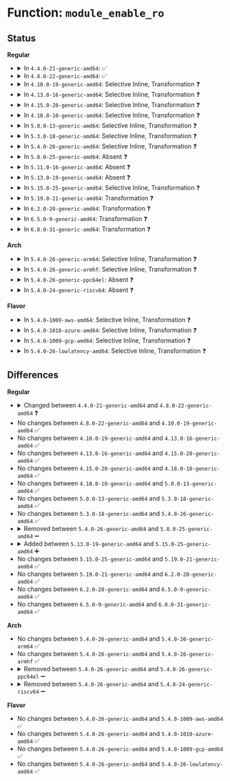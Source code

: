 # Function: <code>module_enable_ro</code>

## Status
<b>Regular</b>
<ul>
<li>
<details>
<summary>In <code>4.4.0-21-generic-amd64</code>: ✅</summary>

```c
void module_enable_ro(const struct module * mod)
```

```json
{
  "name": "module_enable_ro",
  "collision_type": "Unique Global",
  "inline_type": "No",
  "funcs": [
    {
      "addr": 18446744071579923408,
      "name": "module_enable_ro",
      "external": true,
      "loc": "kernel/module.c:1902",
      "file": "kernel/module.c",
      "inline": "seen, unknown",
      "caller_inline": [],
      "caller_func": [
        "kernel/module.c:load_module"
      ]
    }
  ],
  "symbols": [
    {
      "addr": 18446744071579923408,
      "name": "module_enable_ro",
      "section": ".text",
      "bind": "STB_GLOBAL",
      "size": 106
    }
  ]
}
```
</details>
</li>
<li>
<details>
<summary>In <code>4.8.0-22-generic-amd64</code>: ✅</summary>

```c
void module_enable_ro(const struct module * mod, bool after_init)
```

```json
{
  "name": "module_enable_ro",
  "collision_type": "Unique Global",
  "inline_type": "No",
  "funcs": [
    {
      "addr": 18446744071579953280,
      "name": "module_enable_ro",
      "external": true,
      "loc": "kernel/module.c:1918",
      "file": "kernel/module.c",
      "inline": "seen, unknown",
      "caller_inline": [],
      "caller_func": [
        "kernel/livepatch/core.c:klp_write_object_relocations",
        "kernel/module.c:load_module",
        "kernel/module.c:do_init_module"
      ]
    }
  ],
  "symbols": [
    {
      "addr": 18446744071579953280,
      "name": "module_enable_ro",
      "section": ".text",
      "bind": "STB_GLOBAL",
      "size": 140
    }
  ]
}
```
</details>
</li>
<li>
<details>
<summary>In <code>4.10.0-19-generic-amd64</code>: Selective Inline, Transformation ❓</summary>

```c
void module_enable_ro(const struct module * mod, bool after_init)
```

```json
{
  "name": "module_enable_ro",
  "collision_type": "Unique Global",
  "inline_type": "Selective",
  "funcs": [
    {
      "addr": 18446744071579994337,
      "name": "module_enable_ro",
      "external": true,
      "loc": "kernel/module.c:1913",
      "file": "kernel/module.c",
      "inline": "not declared, inlined",
      "caller_inline": [
        "kernel/module.c:load_module",
        "kernel/module.c:do_init_module"
      ],
      "caller_func": [
        "kernel/module.c:load_module",
        "kernel/module.c:do_init_module"
      ]
    }
  ],
  "symbols": [
    {
      "addr": 18446744071579981984,
      "name": "module_enable_ro.part.59",
      "section": ".text",
      "bind": "STB_LOCAL",
      "size": 140
    },
    {
      "addr": 18446744071579984384,
      "name": "module_enable_ro",
      "section": ".text",
      "bind": "STB_GLOBAL",
      "size": 30
    }
  ]
}
```
</details>
</li>
<li>
<details>
<summary>In <code>4.13.0-16-generic-amd64</code>: Selective Inline, Transformation ❓</summary>

```c
void module_enable_ro(const struct module * mod, bool after_init)
```

```json
{
  "name": "module_enable_ro",
  "collision_type": "Unique Global",
  "inline_type": "Selective",
  "funcs": [
    {
      "addr": 18446744071579999778,
      "name": "module_enable_ro",
      "external": true,
      "loc": "kernel/module.c:1940",
      "file": "kernel/module.c",
      "inline": "not declared, inlined",
      "caller_inline": [
        "kernel/module.c:load_module",
        "kernel/module.c:do_init_module"
      ],
      "caller_func": [
        "kernel/module.c:load_module",
        "kernel/module.c:do_init_module"
      ]
    }
  ],
  "symbols": [
    {
      "addr": 18446744071579986048,
      "name": "module_enable_ro.part.55",
      "section": ".text",
      "bind": "STB_LOCAL",
      "size": 140
    },
    {
      "addr": 18446744071579989696,
      "name": "module_enable_ro",
      "section": ".text",
      "bind": "STB_GLOBAL",
      "size": 31
    }
  ]
}
```
</details>
</li>
<li>
<details>
<summary>In <code>4.15.0-20-generic-amd64</code>: Selective Inline, Transformation ❓</summary>

```c
void module_enable_ro(const struct module * mod, bool after_init)
```

```json
{
  "name": "module_enable_ro",
  "collision_type": "Unique Global",
  "inline_type": "Selective",
  "funcs": [
    {
      "addr": 18446744071580046294,
      "name": "module_enable_ro",
      "external": true,
      "loc": "kernel/module.c:1948",
      "file": "kernel/module.c",
      "inline": "not declared, inlined",
      "caller_inline": [
        "kernel/module.c:load_module",
        "kernel/module.c:do_init_module"
      ],
      "caller_func": [
        "kernel/module.c:load_module",
        "kernel/module.c:do_init_module"
      ]
    }
  ],
  "symbols": [
    {
      "addr": 18446744071580032640,
      "name": "module_enable_ro.part.56",
      "section": ".text",
      "bind": "STB_LOCAL",
      "size": 140
    },
    {
      "addr": 18446744071580036256,
      "name": "module_enable_ro",
      "section": ".text",
      "bind": "STB_GLOBAL",
      "size": 31
    }
  ]
}
```
</details>
</li>
<li>
<details>
<summary>In <code>4.18.0-10-generic-amd64</code>: Selective Inline, Transformation ❓</summary>

```c
void module_enable_ro(const struct module * mod, bool after_init)
```

```json
{
  "name": "module_enable_ro",
  "collision_type": "Unique Global",
  "inline_type": "Selective",
  "funcs": [
    {
      "addr": 18446744071580104608,
      "name": "module_enable_ro",
      "external": true,
      "loc": "kernel/module.c:1947",
      "file": "kernel/module.c",
      "inline": "not declared, inlined",
      "caller_inline": [
        "kernel/module.c:load_module",
        "kernel/module.c:do_init_module"
      ],
      "caller_func": [
        "kernel/module.c:load_module",
        "kernel/module.c:do_init_module"
      ]
    }
  ],
  "symbols": [
    {
      "addr": 18446744071580088688,
      "name": "module_enable_ro.part.61",
      "section": ".text",
      "bind": "STB_LOCAL",
      "size": 147
    },
    {
      "addr": 18446744071580093760,
      "name": "module_enable_ro",
      "section": ".text",
      "bind": "STB_GLOBAL",
      "size": 30
    }
  ]
}
```
</details>
</li>
<li>
<details>
<summary>In <code>5.0.0-13-generic-amd64</code>: Selective Inline, Transformation ❓</summary>

```c
void module_enable_ro(const struct module * mod, bool after_init)
```

```json
{
  "name": "module_enable_ro",
  "collision_type": "Unique Global",
  "inline_type": "Selective",
  "funcs": [
    {
      "addr": 18446744071580152092,
      "name": "module_enable_ro",
      "external": true,
      "loc": "kernel/module.c:1948",
      "file": "kernel/module.c",
      "inline": "not declared, inlined",
      "caller_inline": [
        "kernel/module.c:load_module",
        "kernel/module.c:do_init_module"
      ],
      "caller_func": [
        "kernel/module.c:load_module",
        "kernel/module.c:do_init_module"
      ]
    }
  ],
  "symbols": [
    {
      "addr": 18446744071580135584,
      "name": "module_enable_ro.part.63",
      "section": ".text",
      "bind": "STB_LOCAL",
      "size": 147
    },
    {
      "addr": 18446744071580141040,
      "name": "module_enable_ro",
      "section": ".text",
      "bind": "STB_GLOBAL",
      "size": 30
    }
  ]
}
```
</details>
</li>
<li>
<details>
<summary>In <code>5.3.0-18-generic-amd64</code>: Selective Inline, Transformation ❓</summary>

```c
void module_enable_ro(const struct module * mod, bool after_init)
```

```json
{
  "name": "module_enable_ro",
  "collision_type": "Unique Global",
  "inline_type": "Selective",
  "funcs": [
    {
      "addr": 18446744071580198184,
      "name": "module_enable_ro",
      "external": true,
      "loc": "kernel/module.c:1956",
      "file": "kernel/module.c",
      "inline": "not declared, inlined",
      "caller_inline": [
        "kernel/module.c:load_module",
        "kernel/module.c:do_init_module"
      ],
      "caller_func": [
        "kernel/module.c:load_module",
        "kernel/module.c:do_init_module"
      ]
    }
  ],
  "symbols": [
    {
      "addr": 18446744071580182096,
      "name": "module_enable_ro.part.0",
      "section": ".text",
      "bind": "STB_LOCAL",
      "size": 197
    },
    {
      "addr": 18446744071580187840,
      "name": "module_enable_ro",
      "section": ".text",
      "bind": "STB_GLOBAL",
      "size": 30
    }
  ]
}
```
</details>
</li>
<li>
<details>
<summary>In <code>5.4.0-26-generic-amd64</code>: Selective Inline, Transformation ❓</summary>

```c
void module_enable_ro(const struct module * mod, bool after_init)
```

```json
{
  "name": "module_enable_ro",
  "collision_type": "Unique Global",
  "inline_type": "Selective",
  "funcs": [
    {
      "addr": 18446744071580246412,
      "name": "module_enable_ro",
      "external": true,
      "loc": "kernel/module.c:2013",
      "file": "kernel/module.c",
      "inline": "not declared, inlined",
      "caller_inline": [
        "kernel/module.c:load_module",
        "kernel/module.c:do_init_module"
      ],
      "caller_func": [
        "kernel/module.c:load_module",
        "kernel/module.c:do_init_module"
      ]
    }
  ],
  "symbols": [
    {
      "addr": 18446744071580230192,
      "name": "module_enable_ro.part.0",
      "section": ".text",
      "bind": "STB_LOCAL",
      "size": 197
    },
    {
      "addr": 18446744071580236544,
      "name": "module_enable_ro",
      "section": ".text",
      "bind": "STB_GLOBAL",
      "size": 30
    }
  ]
}
```
</details>
</li>
<li>
<details>
<summary>In <code>5.8.0-25-generic-amd64</code>: Absent ❓</summary>

```json
{
  "name": "module_enable_ro",
  "collision_type": "Unique Static",
  "inline_type": "Selective",
  "funcs": [
    {
      "addr": 18446744071580300662,
      "name": "module_enable_ro",
      "external": false,
      "loc": "kernel/module.c:2038",
      "file": "kernel/module.c",
      "inline": "not declared, inlined",
      "caller_inline": [
        "kernel/module.c:complete_formation",
        "kernel/module.c:do_init_module"
      ],
      "caller_func": [
        "kernel/module.c:complete_formation",
        "kernel/module.c:do_init_module"
      ]
    }
  ],
  "symbols": [
    {
      "addr": 18446744071580298032,
      "name": "module_enable_ro.part.0",
      "section": ".text",
      "bind": "STB_LOCAL",
      "size": 183
    }
  ]
}
```
</details>
</li>
<li>
<details>
<summary>In <code>5.11.0-16-generic-amd64</code>: Absent ❓</summary>

```json
{
  "name": "module_enable_ro",
  "collision_type": "Unique Static",
  "inline_type": "Selective",
  "funcs": [
    {
      "addr": 18446744071580282486,
      "name": "module_enable_ro",
      "external": false,
      "loc": "kernel/module.c:2097",
      "file": "kernel/module.c",
      "inline": "not declared, inlined",
      "caller_inline": [
        "kernel/module.c:complete_formation",
        "kernel/module.c:do_init_module"
      ],
      "caller_func": [
        "kernel/module.c:complete_formation",
        "kernel/module.c:do_init_module"
      ]
    }
  ],
  "symbols": [
    {
      "addr": 18446744071580282224,
      "name": "module_enable_ro.part.0",
      "section": ".text",
      "bind": "STB_LOCAL",
      "size": 183
    }
  ]
}
```
</details>
</li>
<li>
<details>
<summary>In <code>5.13.0-19-generic-amd64</code>: Absent ❓</summary>

```json
{
  "name": "module_enable_ro",
  "collision_type": "Unique Static",
  "inline_type": "Selective",
  "funcs": [
    {
      "addr": 18446744071580285867,
      "name": "module_enable_ro",
      "external": false,
      "loc": "kernel/module.c:2007",
      "file": "kernel/module.c",
      "inline": "not declared, inlined",
      "caller_inline": [
        "kernel/module.c:complete_formation",
        "kernel/module.c:do_init_module"
      ],
      "caller_func": [
        "kernel/module.c:complete_formation",
        "kernel/module.c:do_init_module"
      ]
    }
  ],
  "symbols": [
    {
      "addr": 18446744071580285408,
      "name": "module_enable_ro.part.0",
      "section": ".text",
      "bind": "STB_LOCAL",
      "size": 183
    }
  ]
}
```
</details>
</li>
<li>
<details>
<summary>In <code>5.15.0-25-generic-amd64</code>: Selective Inline, Transformation ❓</summary>

```c
void module_enable_ro(const struct module * mod, bool after_init)
```

```json
{
  "name": "module_enable_ro",
  "collision_type": "Unique Static",
  "inline_type": "Selective",
  "funcs": [
    {
      "addr": 18446744071580447687,
      "name": "module_enable_ro",
      "external": false,
      "loc": "kernel/module.c:2009",
      "file": "kernel/module.c",
      "inline": "not declared, inlined",
      "caller_inline": [],
      "caller_func": [
        "kernel/module.c:complete_formation",
        "kernel/module.c:do_init_module"
      ]
    }
  ],
  "symbols": [
    {
      "addr": 18446744071580447632,
      "name": "module_enable_ro",
      "section": ".text",
      "bind": "STB_LOCAL",
      "size": 268
    },
    {
      "addr": 18446744071592159146,
      "name": "module_enable_ro.cold",
      "section": ".text",
      "bind": "STB_LOCAL",
      "size": 21
    }
  ]
}
```
</details>
</li>
<li>
<details>
<summary>In <code>5.19.0-21-generic-amd64</code>: Transformation ❓</summary>

```c
void module_enable_ro(const struct module * mod, bool after_init)
```

```json
{
  "name": "module_enable_ro",
  "collision_type": "Unique Global",
  "inline_type": "No",
  "funcs": [
    {
      "addr": 0,
      "name": "module_enable_ro",
      "external": true,
      "loc": "kernel/module/strict_rwx.c:92",
      "file": "kernel/module/strict_rwx.c",
      "inline": "seen, unknown",
      "caller_inline": [],
      "caller_func": [
        "kernel/module/main.c:load_module",
        "kernel/module/main.c:do_init_module"
      ]
    }
  ],
  "symbols": [
    {
      "addr": 18446744071593925456,
      "name": "module_enable_ro.cold",
      "section": ".text",
      "bind": "STB_LOCAL",
      "size": 21
    },
    {
      "addr": 18446744071580485136,
      "name": "module_enable_ro",
      "section": ".text",
      "bind": "STB_GLOBAL",
      "size": 278
    }
  ]
}
```
</details>
</li>
<li>
<details>
<summary>In <code>6.2.0-20-generic-amd64</code>: Transformation ❓</summary>

```c
void module_enable_ro(const struct module * mod, bool after_init)
```

```json
{
  "name": "module_enable_ro",
  "collision_type": "Unique Global",
  "inline_type": "No",
  "funcs": [
    {
      "addr": 0,
      "name": "module_enable_ro",
      "external": true,
      "loc": "kernel/module/strict_rwx.c:92",
      "file": "kernel/module/strict_rwx.c",
      "inline": "seen, unknown",
      "caller_inline": [],
      "caller_func": [
        "kernel/module/main.c:load_module",
        "kernel/module/main.c:do_init_module"
      ]
    }
  ],
  "symbols": [
    {
      "addr": 18446744071595994073,
      "name": "module_enable_ro.cold",
      "section": ".text",
      "bind": "STB_LOCAL",
      "size": 21
    },
    {
      "addr": 18446744071580736256,
      "name": "module_enable_ro",
      "section": ".text",
      "bind": "STB_GLOBAL",
      "size": 278
    }
  ]
}
```
</details>
</li>
<li>
<details>
<summary>In <code>6.5.0-9-generic-amd64</code>: Transformation ❓</summary>

```c
void module_enable_ro(const struct module * mod, bool after_init)
```

```json
{
  "name": "module_enable_ro",
  "collision_type": "Unique Global",
  "inline_type": "No",
  "funcs": [
    {
      "addr": 0,
      "name": "module_enable_ro",
      "external": true,
      "loc": "kernel/module/strict_rwx.c:35",
      "file": "kernel/module/strict_rwx.c",
      "inline": "seen, unknown",
      "caller_inline": [],
      "caller_func": [
        "kernel/module/main.c:load_module",
        "kernel/module/main.c:do_init_module"
      ]
    }
  ],
  "symbols": [
    {
      "addr": 18446744071596512379,
      "name": "module_enable_ro.cold",
      "section": ".text",
      "bind": "STB_LOCAL",
      "size": 21
    },
    {
      "addr": 18446744071580816272,
      "name": "module_enable_ro",
      "section": ".text",
      "bind": "STB_GLOBAL",
      "size": 317
    }
  ]
}
```
</details>
</li>
<li>
<details>
<summary>In <code>6.8.0-31-generic-amd64</code>: Transformation ❓</summary>

```c
void module_enable_ro(const struct module * mod, bool after_init)
```

```json
{
  "name": "module_enable_ro",
  "collision_type": "Unique Global",
  "inline_type": "No",
  "funcs": [
    {
      "addr": 0,
      "name": "module_enable_ro",
      "external": true,
      "loc": "kernel/module/strict_rwx.c:35",
      "file": "kernel/module/strict_rwx.c",
      "inline": "seen, unknown",
      "caller_inline": [],
      "caller_func": [
        "kernel/module/main.c:load_module",
        "kernel/module/main.c:do_init_module"
      ]
    }
  ],
  "symbols": [
    {
      "addr": 18446744071597411580,
      "name": "module_enable_ro.cold",
      "section": ".text",
      "bind": "STB_LOCAL",
      "size": 21
    },
    {
      "addr": 18446744071580905664,
      "name": "module_enable_ro",
      "section": ".text",
      "bind": "STB_GLOBAL",
      "size": 317
    }
  ]
}
```
</details>
</li>
</ul>
<b>Arch</b>
<ul>
<li>
<details>
<summary>In <code>5.4.0-26-generic-arm64</code>: Selective Inline, Transformation ❓</summary>

```c
void module_enable_ro(const struct module * mod, bool after_init)
```

```json
{
  "name": "module_enable_ro",
  "collision_type": "Unique Global",
  "inline_type": "Selective",
  "funcs": [
    {
      "addr": 18446603336491488448,
      "name": "module_enable_ro",
      "external": true,
      "loc": "kernel/module.c:2013",
      "file": "kernel/module.c",
      "inline": "not declared, inlined",
      "caller_inline": [
        "kernel/module.c:load_module",
        "kernel/module.c:do_init_module"
      ],
      "caller_func": [
        "arch/arm64/kernel/ftrace.c:ftrace_make_call",
        "kernel/module.c:load_module",
        "kernel/module.c:do_init_module"
      ]
    }
  ],
  "symbols": [
    {
      "addr": 18446603336491470584,
      "name": "module_enable_ro.part.0",
      "section": ".text",
      "bind": "STB_LOCAL",
      "size": 196
    },
    {
      "addr": 18446603336491478648,
      "name": "module_enable_ro",
      "section": ".text",
      "bind": "STB_GLOBAL",
      "size": 64
    }
  ]
}
```
</details>
</li>
<li>
<details>
<summary>In <code>5.4.0-26-generic-armhf</code>: Selective Inline, Transformation ❓</summary>

```c
void module_enable_ro(const struct module * mod, bool after_init)
```

```json
{
  "name": "module_enable_ro",
  "collision_type": "Unique Global",
  "inline_type": "Selective",
  "funcs": [
    {
      "addr": 3225470528,
      "name": "module_enable_ro",
      "external": true,
      "loc": "kernel/module.c:2013",
      "file": "kernel/module.c",
      "inline": "not declared, inlined",
      "caller_inline": [
        "kernel/module.c:load_module",
        "kernel/module.c:do_init_module"
      ],
      "caller_func": [
        "kernel/module.c:load_module",
        "kernel/module.c:do_init_module"
      ]
    }
  ],
  "symbols": [
    {
      "addr": 3225454004,
      "name": "module_enable_ro.part.0",
      "section": ".text",
      "bind": "STB_LOCAL",
      "size": 176
    },
    {
      "addr": 3225460904,
      "name": "module_enable_ro",
      "section": ".text",
      "bind": "STB_GLOBAL",
      "size": 48
    }
  ]
}
```
</details>
</li>
<li>
<details>
<summary>In <code>5.4.0-26-generic-ppc64el</code>: Absent ❓</summary>

```json
{
  "name": "module_enable_ro",
  "collision_type": "Static Duplication",
  "inline_type": "Full",
  "funcs": [
    {
      "addr": 0,
      "name": "module_enable_ro",
      "external": false,
      "loc": "include/linux/module.h:856",
      "file": "kernel/livepatch/core.c",
      "inline": "declared, inlined",
      "caller_inline": [],
      "caller_func": []
    },
    {
      "addr": 0,
      "name": "module_enable_ro",
      "external": false,
      "loc": "include/linux/module.h:856",
      "file": "kernel/module.c",
      "inline": "declared, inlined",
      "caller_inline": [],
      "caller_func": []
    }
  ],
  "symbols": []
}
```
</details>
</li>
<li>
<details>
<summary>In <code>5.4.0-24-generic-riscv64</code>: Absent ❓</summary>

```json
{
  "name": "module_enable_ro",
  "collision_type": "Unique Static",
  "inline_type": "Full",
  "funcs": [
    {
      "addr": 0,
      "name": "module_enable_ro",
      "external": false,
      "loc": "include/linux/module.h:856",
      "file": "kernel/module.c",
      "inline": "declared, inlined",
      "caller_inline": [],
      "caller_func": []
    }
  ],
  "symbols": []
}
```
</details>
</li>
</ul>
<b>Flavor</b>
<ul>
<li>
<details>
<summary>In <code>5.4.0-1009-aws-amd64</code>: Selective Inline, Transformation ❓</summary>

```c
void module_enable_ro(const struct module * mod, bool after_init)
```

```json
{
  "name": "module_enable_ro",
  "collision_type": "Unique Global",
  "inline_type": "Selective",
  "funcs": [
    {
      "addr": 18446744071580215212,
      "name": "module_enable_ro",
      "external": true,
      "loc": "kernel/module.c:2013",
      "file": "kernel/module.c",
      "inline": "not declared, inlined",
      "caller_inline": [
        "kernel/module.c:load_module",
        "kernel/module.c:do_init_module"
      ],
      "caller_func": [
        "kernel/module.c:load_module",
        "kernel/module.c:do_init_module"
      ]
    }
  ],
  "symbols": [
    {
      "addr": 18446744071580198992,
      "name": "module_enable_ro.part.0",
      "section": ".text",
      "bind": "STB_LOCAL",
      "size": 197
    },
    {
      "addr": 18446744071580205344,
      "name": "module_enable_ro",
      "section": ".text",
      "bind": "STB_GLOBAL",
      "size": 30
    }
  ]
}
```
</details>
</li>
<li>
<details>
<summary>In <code>5.4.0-1010-azure-amd64</code>: Selective Inline, Transformation ❓</summary>

```c
void module_enable_ro(const struct module * mod, bool after_init)
```

```json
{
  "name": "module_enable_ro",
  "collision_type": "Unique Global",
  "inline_type": "Selective",
  "funcs": [
    {
      "addr": 18446744071580162652,
      "name": "module_enable_ro",
      "external": true,
      "loc": "kernel/module.c:2013",
      "file": "kernel/module.c",
      "inline": "not declared, inlined",
      "caller_inline": [
        "kernel/module.c:load_module",
        "kernel/module.c:do_init_module"
      ],
      "caller_func": [
        "kernel/module.c:load_module",
        "kernel/module.c:do_init_module"
      ]
    }
  ],
  "symbols": [
    {
      "addr": 18446744071580146432,
      "name": "module_enable_ro.part.0",
      "section": ".text",
      "bind": "STB_LOCAL",
      "size": 197
    },
    {
      "addr": 18446744071580152784,
      "name": "module_enable_ro",
      "section": ".text",
      "bind": "STB_GLOBAL",
      "size": 30
    }
  ]
}
```
</details>
</li>
<li>
<details>
<summary>In <code>5.4.0-1009-gcp-amd64</code>: Selective Inline, Transformation ❓</summary>

```c
void module_enable_ro(const struct module * mod, bool after_init)
```

```json
{
  "name": "module_enable_ro",
  "collision_type": "Unique Global",
  "inline_type": "Selective",
  "funcs": [
    {
      "addr": 18446744071580206684,
      "name": "module_enable_ro",
      "external": true,
      "loc": "kernel/module.c:2013",
      "file": "kernel/module.c",
      "inline": "not declared, inlined",
      "caller_inline": [
        "kernel/module.c:load_module",
        "kernel/module.c:do_init_module"
      ],
      "caller_func": [
        "kernel/module.c:load_module",
        "kernel/module.c:do_init_module"
      ]
    }
  ],
  "symbols": [
    {
      "addr": 18446744071580190464,
      "name": "module_enable_ro.part.0",
      "section": ".text",
      "bind": "STB_LOCAL",
      "size": 197
    },
    {
      "addr": 18446744071580196816,
      "name": "module_enable_ro",
      "section": ".text",
      "bind": "STB_GLOBAL",
      "size": 30
    }
  ]
}
```
</details>
</li>
<li>
<details>
<summary>In <code>5.4.0-26-lowlatency-amd64</code>: Selective Inline, Transformation ❓</summary>

```c
void module_enable_ro(const struct module * mod, bool after_init)
```

```json
{
  "name": "module_enable_ro",
  "collision_type": "Unique Global",
  "inline_type": "Selective",
  "funcs": [
    {
      "addr": 18446744071580259138,
      "name": "module_enable_ro",
      "external": true,
      "loc": "kernel/module.c:2013",
      "file": "kernel/module.c",
      "inline": "not declared, inlined",
      "caller_inline": [
        "kernel/module.c:load_module",
        "kernel/module.c:do_init_module"
      ],
      "caller_func": [
        "kernel/module.c:load_module",
        "kernel/module.c:do_init_module"
      ]
    }
  ],
  "symbols": [
    {
      "addr": 18446744071580242800,
      "name": "module_enable_ro.part.0",
      "section": ".text",
      "bind": "STB_LOCAL",
      "size": 197
    },
    {
      "addr": 18446744071580249264,
      "name": "module_enable_ro",
      "section": ".text",
      "bind": "STB_GLOBAL",
      "size": 30
    }
  ]
}
```
</details>
</li>
</ul>

## Differences
<b>Regular</b>
<ul>
<li>
<details>
<summary>Changed between <code>4.4.0-21-generic-amd64</code> and <code>4.8.0-22-generic-amd64</code> ❓</summary>
<ul>
<li>
<b>Param added. </b>
<code>bool after_init</code>
</li>
</ul>
</details>
</li>
<li>
No changes between <code>4.8.0-22-generic-amd64</code> and <code>4.10.0-19-generic-amd64</code> ✅
</li>
<li>
No changes between <code>4.10.0-19-generic-amd64</code> and <code>4.13.0-16-generic-amd64</code> ✅
</li>
<li>
No changes between <code>4.13.0-16-generic-amd64</code> and <code>4.15.0-20-generic-amd64</code> ✅
</li>
<li>
No changes between <code>4.15.0-20-generic-amd64</code> and <code>4.18.0-10-generic-amd64</code> ✅
</li>
<li>
No changes between <code>4.18.0-10-generic-amd64</code> and <code>5.0.0-13-generic-amd64</code> ✅
</li>
<li>
No changes between <code>5.0.0-13-generic-amd64</code> and <code>5.3.0-18-generic-amd64</code> ✅
</li>
<li>
No changes between <code>5.3.0-18-generic-amd64</code> and <code>5.4.0-26-generic-amd64</code> ✅
</li>
<li>
<details>
<summary>Removed between <code>5.4.0-26-generic-amd64</code> and <code>5.8.0-25-generic-amd64</code> ➖</summary>

```c
void module_enable_ro(const struct module * mod, bool after_init)
```
</details>
</li>
<li>
<details>
<summary>Added between <code>5.13.0-19-generic-amd64</code> and <code>5.15.0-25-generic-amd64</code> ➕</summary>

```c
void module_enable_ro(const struct module * mod, bool after_init)
```
</details>
</li>
<li>
No changes between <code>5.15.0-25-generic-amd64</code> and <code>5.19.0-21-generic-amd64</code> ✅
</li>
<li>
No changes between <code>5.19.0-21-generic-amd64</code> and <code>6.2.0-20-generic-amd64</code> ✅
</li>
<li>
No changes between <code>6.2.0-20-generic-amd64</code> and <code>6.5.0-9-generic-amd64</code> ✅
</li>
<li>
No changes between <code>6.5.0-9-generic-amd64</code> and <code>6.8.0-31-generic-amd64</code> ✅
</li>
</ul>
<b>Arch</b>
<ul>
<li>
No changes between <code>5.4.0-26-generic-amd64</code> and <code>5.4.0-26-generic-arm64</code> ✅
</li>
<li>
No changes between <code>5.4.0-26-generic-amd64</code> and <code>5.4.0-26-generic-armhf</code> ✅
</li>
<li>
<details>
<summary>Removed between <code>5.4.0-26-generic-amd64</code> and <code>5.4.0-26-generic-ppc64el</code> ➖</summary>

```c
void module_enable_ro(const struct module * mod, bool after_init)
```
</details>
</li>
<li>
<details>
<summary>Removed between <code>5.4.0-26-generic-amd64</code> and <code>5.4.0-24-generic-riscv64</code> ➖</summary>

```c
void module_enable_ro(const struct module * mod, bool after_init)
```
</details>
</li>
</ul>
<b>Flavor</b>
<ul>
<li>
No changes between <code>5.4.0-26-generic-amd64</code> and <code>5.4.0-1009-aws-amd64</code> ✅
</li>
<li>
No changes between <code>5.4.0-26-generic-amd64</code> and <code>5.4.0-1010-azure-amd64</code> ✅
</li>
<li>
No changes between <code>5.4.0-26-generic-amd64</code> and <code>5.4.0-1009-gcp-amd64</code> ✅
</li>
<li>
No changes between <code>5.4.0-26-generic-amd64</code> and <code>5.4.0-26-lowlatency-amd64</code> ✅
</li>
</ul>
